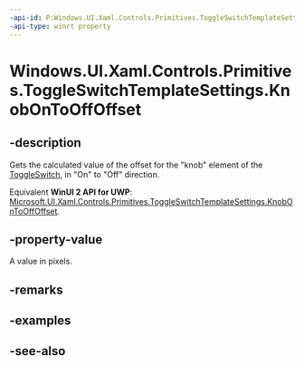 ```yaml
---
-api-id: P:Windows.UI.Xaml.Controls.Primitives.ToggleSwitchTemplateSettings.KnobOnToOffOffset
-api-type: winrt property
---
```


<!-- Property syntax
public double KnobOnToOffOffset { get; }
-->

# Windows.UI.Xaml.Controls.Primitives.ToggleSwitchTemplateSettings.KnobOnToOffOffset

## -description
Gets the calculated value of the offset for the "knob" element of the [ToggleSwitch](../windows.ui.xaml.controls/toggleswitch.md), in "On" to "Off" direction.

Equivalent **WinUI 2 API for UWP**: [Microsoft.UI.Xaml.Controls.Primitives.ToggleSwitchTemplateSettings.KnobOnToOffOffset](/windows/winui/api/microsoft.ui.xaml.controls.primitives.toggleswitchtemplatesettings.knobontooffoffset).

## -property-value
A value in pixels.

## -remarks

## -examples

## -see-also
